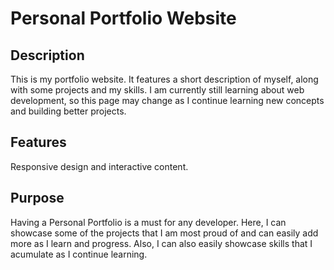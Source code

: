 # Personal Portfolio Website
## Description
This is my portfolio website. It features a short description of myself, along with some projects and my skills. I am currently still learning about web development, so this page may change as I continue learning new concepts and building better projects.
## Features
Responsive design and interactive content.
## Purpose
Having a Personal Portfolio is a must for any developer. Here, I can showcase some of the projects that I am most proud of and can easily add more as I learn and progress. Also, I can also easily showcase skills that I acumulate as I continue learning.

